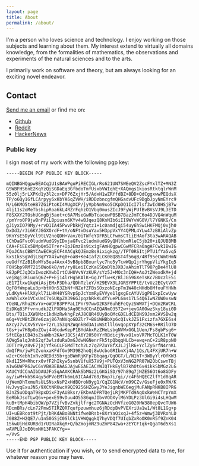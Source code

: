 ```yaml
---
layout: page
title: About
permalink: /about/
---
```


I'm a person who loves science and technology. I enjoy working on those subjects
and learning about them. My interest extend to virtually all domains knowledge,
from the formalities of mathematics, the observations and experiments of the
natural sciences and to the arts.

I primarily work on software and theory, but am always looking for an exciting
novel endeavor.

## Contact

[Send me an email](mailto:chaosinventor@yandex.com) or find me on:

- [Github](https://github.com/ChaosInventor)
- [Reddit](https://www.reddit.com/u/ChaosInventorr)
- [HackerNews](https://news.ycombinator.com/user?id=ChaosInventor)

### Public key

I sign most of my work with the following pgp key:

```
-----BEGIN PGP PUBLIC KEY BLOCK-----

mQINBGHQgpwBEACq1U1sBAWPgoPiRECIGLrRs621UN7SWEeQV2ZscFYxlTZ+MN3Z
GSWBFHS6nE2KqYzQiSGDaEq3GfbdoTmfUsxbVWIqhE+XAQmgs1kiosRtktqlrWnM
55z0lj5rLXPKd1y3l2cx+DP76ZxjYr5/AdxH1wZRYfdBZ+8DD+QdCggxwwPEQdsX
TP/o6Qy1GfLCArpyy6xKbYA6qZVWH/iRDDzbncgfmQHGadvUFc9DgbJpyNmEYrc9
N/L6KMO5teH87ZGiPtoKI4MUgXCP/jyVpbNm9xo5CKpDQ1IcI7lsf3wId0HSjB7w
4lj11s2oMeTbshipRoa6kL4RZrFqhzO1Vbq0musZIcJ9FyWjPUfBvBVsVJ9L3ETD
F8SXXY2TOshUGngBj5aot+c6A7MseGwRbTcacewPBSB7BazJmTC6o4DJVQ4nWquM
/pmYro0F9jwBnPViLBpiusm6KYv4wBJqezQ8KnNIb6iII9WYvWGOV/l7YGNKG/Cn
gJiyxIO79My/+rvD1IA45PwvPbkHjYqtz1+1c0amdjqi54uy6hSwiHKFMQj0vjh0
DxDd3/r3i6KYJGGXOrdF+tY/oNFtxDsuYav5H3ppVxYY4QPML4YLw47zB8iAlvZp
9KnYsE5DyVcl9tLV2noQDH+Vav/0iTWfcYDFR5LCFwmsCTiiEHAof3ta3wARAQAB
tChDaGFvc0ludmVudG9yIDxjaGFvc2ludmVudG9yQHlhbmRleC5jb20+iQJUBBMB
CAA+FiEEx5BMpQe5ITrer+IpJEmzBs9ixigFAmHQgpwCGwMFCRaOagAFCwkIBwIG
FQoJCAsCBBYCAwECHgECF4AACgkQJEmzBs9ixigkzg//TPT0RSItjPTU1fYa5vq5
kxSIksSgVdjLBqYYX4iwFq0+oaB+Ke4Iaf2LCK08Q8ST4f56qB/4Rf95eCWmtHmN
oeGdfYZzB16oWYs5ea4Axx43vB8pb8Bxurlyc7ho5yTcwWQp1jrYhgpVliYkgIq5
F0HSbp9RM7215OWo6k8/nt/ry8LeiICzKaGSQoDlbJX0JaAhimTlT98PgDe4YlU8
k8JpPCJq3CxIwozKXwbIrtCUHUVvNYzKUR/sYz5J+MOc3nIQH+AoJtZWexdkM+jd
vej8gj3Riuo5Q6Z+P+Ej14lrHg5KAlK+GgJYflw+K/BlJG59GXeTsKc7BUczlE5i
zE17Itxw1kqWiAsjEMxP3Dha/QDhTzleY/H29EVX3LJGRSYPPtE/tvUz2ECytVXT
QgF8fWmpaLu3p+btH0n53ZbNf+NZefZFBsSOxzoNIcpTm1W40cNHdb8MfouFYHNh
yLdKyA+HlkXykl7iLHW48YSRvpSpJcYxmRyEVVye1lgxgEcAYUVigP61xpIcwUyw
aaWhlxXe1VCxUnC7s6UKpZX396GJpqzhRkKLdfYuePL6ms17L54Q6IwNZUW0xswN
YOeNL/Rhu2KvYx+oWJFB3PPPaLIPnr97wwD2KSF6uhEFeQyzSWWXTj+DQn2RWCRL
EiDKq83PfvrnudkJZlPXDHa5Ag0EYdCCnAEQANmO3572w+jeyGA0OwzSky18yi0D
Bts/TQ1sJXW8Mzc1kdNzRwkhgFzAJ8CQR46UyBoOMcGDELdCEBNS9Jxm2AVSBw2q
m6g+VcMBtZRYe6zaj867nNVqoGDZlr7+B8iWHBbXp6cQIvkJZS1Fxizfa7GXE6s4
AXcyJ7vCXv5YVo+72rL153qNZWqnkBd3A1uWStlllGvqopXYpf32CM6S+RRilO7D
tGs+jw7H8pOoZCwj446cdwKepP1BYdAbxRzZHeLsbgNVWxGGL1Uen/Fs8gbPsg6+
SftEGpiCB43sZsaWbn2KArJBCSjA6Y2050HYrRBdicjNvxO1voVR7McTQLK1nT0W
AQWg5alqJnhS2qf3wlzduRaDmGJdwNGNenrFk5tpQbqqHLCb+ewq+nC+2iR8ppNO
3OTTr9yz8vE7jXjYfkGCLFGMdTtch2Lz7qZPZuY8fXJLJjlR6+YclZy6rfN4rnKL
dmQfPm/jwFtZvonxaKFdfGx9M39B2hoQj8wUcboGRIbnXj4A/1Qs/L4FXjUR7h+W
w2c+CKebhIxRvzOEDd35b+gpBWmRjKFp7Bbqag/QgOGT/L/N1hT+3WByYlrOfKW3
8kd1I5W+Rhcrx0vfF2hIkyw5snbVUfuX57V9j+PUTQxV3mNG2PR07W2ObCswnTBj
a1w6UWPR6JwC6vVBABEBAAGJAjwEGAEIACYWIQTHkEylB7khOt6v4ikkSbMGz2LG
KAUCYdCCnAIbDAUJFo5qAAAKCRAkSbMGz2LGKGiSD/97h89g7jNZE56Ot6o8GDFy
ay/iwM+kb5K4qy5dPVoEM7k6mL6ICAAd769/Bnp7i/gi//c4F6HQECZlfY1d8qAR
UjWemDhTxmuRsULSNsxNsP2xHdBQroN9yg1/CqZG1NcV/m99CZv/GseFje0xRW/K
HvJvyqExuJN5/9XCtNRUwcX9QI9256HZGwyJYeJignbWE6egjMuFANpRNKB8IPRG
BJnZ5uODqaT98pxDixF3yAUBksr/EKbvADPRTQejLRjMKPTd9AqOxkWeNCTrpYmX
EeRbkJsoTLwQ6v+pexES9vDuu4O558GqmJIbvVOOXylM6YDLPz3UlGi9i4sLHQwM
kuB+tMpH4bibQW/p7VZjfvBvZvkjlfrgc2TGNAzOcHVfzoG020HW380epQvcTUW6
RDcmBRs/cLn72Fmw5TIRZQRTqufpzuwmhuz6jRDdpBvPVEXriUa1w1/Wt8L1Gg+p
UI+uEBRcot9tPjt/bRKdABo8NNtifweDRsb+8XrYaQixqJ+4f5z+Wmwj3DVRohLD
J088Z+H2QE7/u1n50GSjC0SlCk1VHWQggkQ7hyVDQf7UIqbZxRoOK0nR5f9ZnK04
1SkwUjHdXURBd1rUIRaXkqR+Q/bZmojmNZ9uZmP842wa+zEYCF1qk+QgaT6d5Xs1
wAVPLUJoE0tmNH13FAKCYg==
=/VvS
-----END PGP PUBLIC KEY BLOCK-----

```

Use it for authentication if you wish, or to send encrypted data to me, for
whatever reason you may have.
